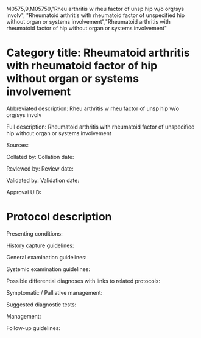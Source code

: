 M0575,9,M05759,"Rheu arthritis w rheu factor of unsp hip w/o org/sys involv", "Rheumatoid arthritis with rheumatoid factor of unspecified hip without organ or systems involvement","Rheumatoid arthritis with rheumatoid factor of hip without organ or systems involvement"
# Category title: Rheumatoid arthritis with rheumatoid factor of hip without organ or systems involvement

Abbreviated description: Rheu arthritis w rheu factor of unsp hip w/o org/sys involv

Full description: Rheumatoid arthritis with rheumatoid factor of unspecified hip without organ or systems involvement

Sources:

Collated by:
Collation date:

Reviewed by:
Review date:

Validated by:
Validation date:

Approval UID:

# Protocol description

Presenting conditions:

History capture guidelines:

General examination guidelines:

Systemic examination guidelines:

Possible differential diagnoses with links to related protocols:

Symptomatic / Palliative management:

Suggested diagnostic tests:

Management:

Follow-up guidelines:
